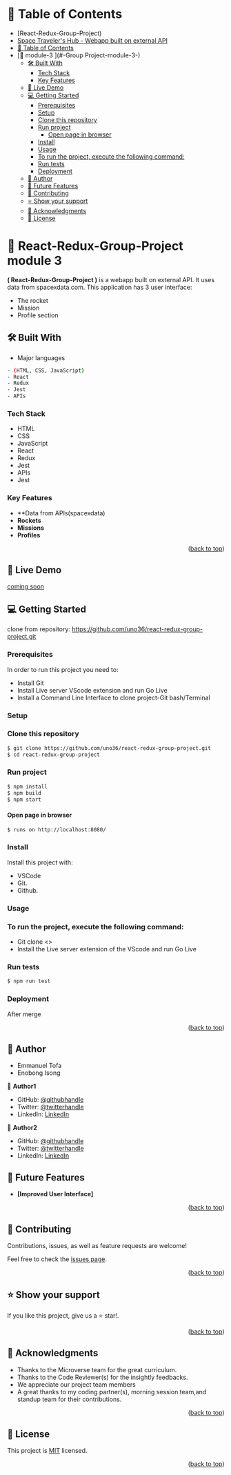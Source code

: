<a name="readme-top"></a>
 # 📗 Table of Contents
- [React-Redux-Group-Project)
- [Space Traveler's Hub - Webapp built on external API](#SpaceTtraveler's---webapp-built-on-external-api)
- [📗 Table of Contents](#-table-of-contents)
- [📖 module-3 ](#-Group Project-module-3-)
  - [🛠 Built With ](#-built-with-)
    - [Tech Stack ](#tech-stack-)
    - [Key Features ](#key-features-)
  - [🚀 Live Demo ](#-live-demo-)
  - [💻 Getting Started ](#-getting-started-)
    - [Prerequisites](#prerequisites)
    - [Setup](#setup)
    - [Clone this repository](#clone-this-repository)
    - [Run project](#run-project)
      - [Open page in browser](#open-page-in-browser)
    - [Install](#install)
    - [Usage](#usage)
    - [To run the project, execute the following command:](#to-run-the-project-execute-the-following-command)
    - [Run tests](#run-tests)
    - [Deployment](#deployment)
  - [👥 Author ](#-author-)
  - [🔭 Future Features ](#-future-features-)
  - [🤝 Contributing ](#-contributing-)
  - [⭐️ Show your support ](#️-show-your-support-)
  - [🙏 Acknowledgments ](#-acknowledgments-)
  - [📝 License ](#-license-)

<!-- PROJECT DESCRIPTION -->
# 📖 React-Redux-Group-Project module 3 <a name="about-project"></a> 
 
**( React-Redux-Group-Project )** is a webapp built on external API. It uses data from spacexdata.com. This application has 3 user interface:
-  The rocket
-  Mission 
-  Profile section
 
## 🛠 Built With <a name="built-with"></a>

-  Major languages
```bash
- (HTML, CSS, JavaScript)
- React
- Redux
- Jest
- APIs
```
### Tech Stack <a name="tech-stack"></a>
- HTML
- CSS
- JavaScript
- React
- Redux
- Jest
- APIs
- Jest 
 
<!-- Features -->
### Key Features <a name="key-features"></a>
- **Data from APIs(spacexdata)
- **Rockets**
- **Missions**
- **Profiles**


<p align="right">(<a href="#readme-top">back to top</a>)</p>

<!-- LIVE DEMO -->
## 🚀 Live Demo <a name="live-demo"></a>
 [coming soon](#)

## 💻 Getting Started <a name="getting-started"></a>
clone from repository: https://github.com/uno36/react-redux-group-project.git

### Prerequisites
In order to run this project you need to:
- Install Git
- Install Live server VScode extension and run Go Live
- Install a Command Line Interface to clone project-Git bash/Terminal

### Setup
### Clone this repository  

```bash
$ git clone https://github.com/uno36/react-redux-group-project.git
$ cd react-redux-group-project
```

### Run project

```bash
$ npm install
$ npm build
$ npm start
```

#### Open page in browser
```bash
$ runs on http://localhost:8080/
```

### Install
Install this project with:
 
- VSCode
- Git.
- Github.

### Usage

### To run the project, execute the following command:  
- Git clone <>
- Install the Live server extension of the VScode and run Go Live

### Run tests

```bash
$ npm run test
```

### Deployment

<a name="Deployment"></a>
 After merge


<p align="right">(<a href="#readme-top">back to top</a>)</p>

<!-- AUTHORS -->
## 👥 Author <a name="author"></a>
- Emmanuel Tofa
- Enobong Isong
 
👤 **Author1**
- GitHub: [@githubhandle](https://github.com/uno36)
- Twitter: [@twitterhandle](@tofauemmanuel)
- LinkedIn: [LinkedIn](in/emmanuel-tofa-673b2516a)

👤 **Author2**
- GitHub: [@githubhandle](https://github.com/Enoisong)
- Twitter: [@twitterhandle](https://twitter.com/Enobongmisong)
- LinkedIn: [LinkedIn](https://www.linkedin.com/in/enobong-isong/)


## 🔭 Future Features <a name="future-features"></a>

-   **[Improved User Interface]**

<p align="right">(<a href="#readme-top">back to top</a>)</p>

<!-- CONTRIBUTING -->

## 🤝 Contributing <a name="contributing"></a>

Contributions, issues, as well as feature requests are welcome!

Feel free to check the [issues page](../../issues/).

<p align="right">(<a href="#readme-top">back to top</a>)</p>

<!-- SUPPORT -->
## ⭐️ Show your support <a name="support"></a>

If you like this project, give us a ⭐️ star!.

<p align="right">(<a href="#readme-top">back to top</a>)</p>

<!-- ACKNOWLEDGEMENTS -->
## 🙏 Acknowledgments <a name="acknowledgements"></a>

-	Thanks to the Microverse team for the great curriculum.
-	Thanks to the Code Reviewer(s) for the insightly feedbacks.
-  We appreciate our project team members
-	A great thanks to my coding partner(s), morning session team,and standup team for their contributions.

<p align="right">(<a href="#readme-top">back to top</a>)</p>
 
## 📝 License <a name="license"></a> 

This project is [MIT](LICENSE) licensed.

<p align="right">(<a href="#readme-top">back to top</a>)</p>
 